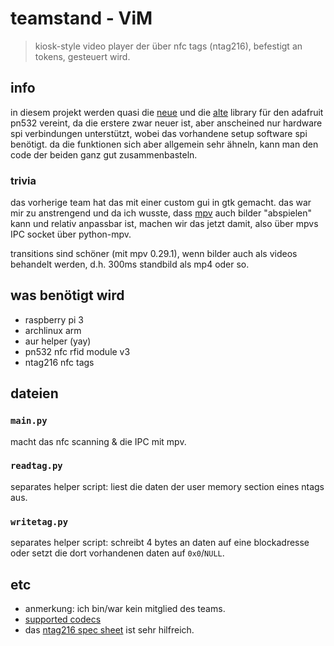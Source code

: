 # teamstand - ViM

> kiosk-style video player der über nfc tags (ntag216), befestigt an tokens, gesteuert wird.

## info

in diesem projekt werden quasi die [neue](https://github.com/adafruit/Adafruit_CircuitPython_PN532/blob/master/examples/pn532_readwrite_ntag2xx.py)
und die [alte](https://github.com/adafruit/Adafruit_Python_PN532/blob/master/Adafruit_PN532/PN532.py) library für den adafruit pn532 vereint, da die erstere zwar neuer ist, aber anscheined nur hardware spi verbindungen unterstützt, wobei das vorhandene setup software spi benötigt.
da die funktionen sich aber allgemein sehr ähneln, kann man den code der beiden ganz gut zusammenbasteln.

### trivia

das vorherige team hat das mit einer custom gui in gtk gemacht. das war mir zu anstrengend und da ich wusste, dass [mpv](https://github.com/mpv-player/mpv) auch bilder "abspielen" kann und relativ anpassbar ist, machen wir das jetzt damit, also über mpvs IPC socket über python-mpv.

transitions sind schöner (mit mpv 0.29.1), wenn bilder auch als videos behandelt werden, d.h. 300ms standbild als mp4 oder so.

## was benötigt wird
* raspberry pi 3
* archlinux arm
* aur helper (yay)
* pn532 nfc rfid module v3
* ntag216 nfc tags

## dateien

### `main.py`
macht das nfc scanning & die IPC mit mpv.

### `readtag.py`
separates helper script: liest die daten der user memory section eines ntags aus.

### `writetag.py`
separates helper script: schreibt 4 bytes an daten auf eine blockadresse oder setzt die dort vorhandenen daten auf `0x0`/`NULL`.

## etc

* anmerkung: ich bin/war kein mitglied des teams.
* [supported codecs](https://ffmpeg.org/general.html#Supported-File-Formats_002c-Codecs-or-Features)
* das [ntag216 spec sheet](https://www.nxp.com/docs/en/data-sheet/NTAG213_215_216.pdf) ist sehr hilfreich.

